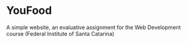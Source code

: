 # YouFood
A simple website, an evaluative assignment for the Web Development course (Federal Institute of Santa Catarina)
